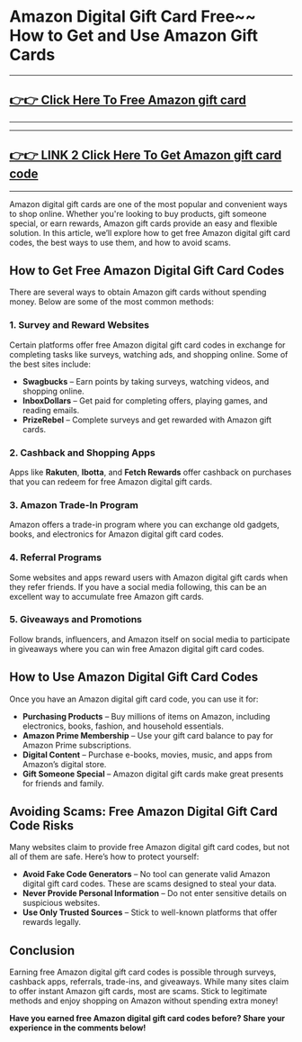 # Amazon Digital Gift Card Free~~ How to Get and Use Amazon Gift Cards

---
## [👉👉 Click Here To Free Amazon gift card](https://bgri.site/amazon/)
---



---
## [👉👉 LINK 2 Click Here To Get Amazon gift card code](https://bgri.site/amazon/)
---



Amazon digital gift cards are one of the most popular and convenient ways to shop online. Whether you're looking to buy products, gift someone special, or earn rewards, Amazon gift cards provide an easy and flexible solution. In this article, we’ll explore how to get free Amazon digital gift card codes, the best ways to use them, and how to avoid scams.

## How to Get Free Amazon Digital Gift Card Codes
There are several ways to obtain Amazon gift cards without spending money. Below are some of the most common methods:

### 1. **Survey and Reward Websites**
Certain platforms offer free Amazon digital gift card codes in exchange for completing tasks like surveys, watching ads, and shopping online. Some of the best sites include:
   - **Swagbucks** – Earn points by taking surveys, watching videos, and shopping online.
   - **InboxDollars** – Get paid for completing offers, playing games, and reading emails.
   - **PrizeRebel** – Complete surveys and get rewarded with Amazon gift cards.

### 2. **Cashback and Shopping Apps**
Apps like **Rakuten**, **Ibotta**, and **Fetch Rewards** offer cashback on purchases that you can redeem for free Amazon digital gift cards.

### 3. **Amazon Trade-In Program**
Amazon offers a trade-in program where you can exchange old gadgets, books, and electronics for Amazon digital gift card codes.

### 4. **Referral Programs**
Some websites and apps reward users with Amazon digital gift cards when they refer friends. If you have a social media following, this can be an excellent way to accumulate free Amazon gift cards.

### 5. **Giveaways and Promotions**
Follow brands, influencers, and Amazon itself on social media to participate in giveaways where you can win free Amazon digital gift card codes.

## How to Use Amazon Digital Gift Card Codes
Once you have an Amazon digital gift card code, you can use it for:
- **Purchasing Products** – Buy millions of items on Amazon, including electronics, books, fashion, and household essentials.
- **Amazon Prime Membership** – Use your gift card balance to pay for Amazon Prime subscriptions.
- **Digital Content** – Purchase e-books, movies, music, and apps from Amazon’s digital store.
- **Gift Someone Special** – Amazon digital gift cards make great presents for friends and family.

## Avoiding Scams: Free Amazon Digital Gift Card Code Risks
Many websites claim to provide free Amazon digital gift card codes, but not all of them are safe. Here’s how to protect yourself:
- **Avoid Fake Code Generators** – No tool can generate valid Amazon digital gift card codes. These are scams designed to steal your data.
- **Never Provide Personal Information** – Do not enter sensitive details on suspicious websites.
- **Use Only Trusted Sources** – Stick to well-known platforms that offer rewards legally.

## Conclusion
Earning free Amazon digital gift card codes is possible through surveys, cashback apps, referrals, trade-ins, and giveaways. While many sites claim to offer instant Amazon gift cards, most are scams. Stick to legitimate methods and enjoy shopping on Amazon without spending extra money!

**Have you earned free Amazon digital gift card codes before? Share your experience in the comments below!**

